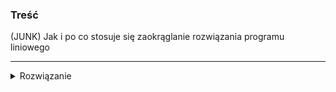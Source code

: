 ### Treść
(JUNK)
Jak i po co stosuje się zaokrąglanie rozwiązania programu liniowego

------
<details><summary>Rozwiązanie</summary>
<p>


